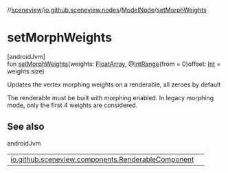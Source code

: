 //[sceneview](../../../index.md)/[io.github.sceneview.nodes](../index.md)/[ModelNode](index.md)/[setMorphWeights](set-morph-weights.md)

# setMorphWeights

[androidJvm]\
fun [setMorphWeights](set-morph-weights.md)(weights: [FloatArray](https://kotlinlang.org/api/latest/jvm/stdlib/kotlin/-float-array/index.html), @[IntRange](https://developer.android.com/reference/kotlin/androidx/annotation/IntRange.html)(from = 0)offset: [Int](https://kotlinlang.org/api/latest/jvm/stdlib/kotlin/-int/index.html) = weights.size)

Updates the vertex morphing weights on a renderable, all zeroes by default

The renderable must be built with morphing enabled. In legacy morphing mode, only the first 4 weights are considered.

## See also

androidJvm

| | |
|---|---|
| [io.github.sceneview.components.RenderableComponent](../../io.github.sceneview.components/-renderable-component/set-morph-weights.md) |  |
